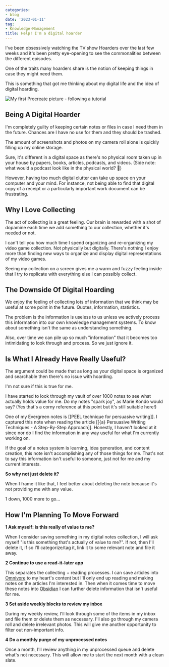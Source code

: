```yaml
---
categories:
- blog
date: '2023-01-11'
tag:
- Knowledge-Management
title: Help! I'm a digital hoarder
---
```


I've been obsessively watching the TV show Hoarders over the last few weeks and it's been pretty eye-opening to see the commonalities between the different episodes.

One of the traits many hoarders share is the notion of keeping things in case they might need them.

This is something that got me thinking about my digital life and the idea of digital hoarding. 

![My first Procreate picture - following a tutorial](/assets/images/2023/MXA23002/digital-hoarder.jpg)

## Being A Digital Hoarder

I'm completely guilty of keeping certain notes or files in case I need them in the future. Chances are I have no use for them and they should be trashed.

The amount of screenshots and photos on my camera roll alone is quickly filling up my online storage.

Sure, it's different in a digital space as there's no physical room taken up in your house by papers, books, articles, podcasts, and videos. (Side note: what would a podcast look like in the physical world? 🤔)

However, having too much digital clutter can take up space on your computer and your mind. For instance, not being able to find that digital copy of a receipt or a particularly important work document can be frustrating.

## Why I Love Collecting

The act of collecting is a great feeling. Our brain is rewarded with a shot of dopamine each time we add something to our collection, whether it's needed or not.

I can't tell you how much time I spend organizing and re-organizing my video game collection. Not physically but digitally. There's nothing I enjoy more than finding new ways to organize and display digital representations of my video games. 

Seeing my collection on a screen gives me a warm and fuzzy feeling inside that I try to replicate with everything else I can possibly collect.

## The Downside Of Digital Hoarding

We enjoy the feeling of collecting lots of information that we think may be useful at some point in the future. Quotes, information, statistics.

The problem is the information is useless to us unless we actively process this information into our own knowledge management systems. To know about something isn't the same as understanding something.

Also, over time we can pile up so much "information" that it becomes too intimidating to look through and process. So we just ignore it.

## Is What I Already Have Really Useful?

The argument could be made that as long as your digital space is organized and searchable then there's no issue with hoarding.

I'm not sure if this is true for me.

I have started to look through my vault of over 1000 notes to see what actually holds value for me. Do my notes "spark joy", as Marie Kondo would say? (Yes that's a corny reference at this point but it's still suitable here!)

One of my Evergreen notes is [[PEEL technique for persuasive writing]]. I captured this note when reading the article [[{a} Persuasive Writing Techniques - A Step-By-Step Approach]]. Honestly, I haven't looked at it since nor do I find the information in any way useful for what I'm currently working on.

If the goal of a notes system is learning, idea generation, and content creation, this note isn't accomplishing any of those things for me. That's not to say this information isn't useful to someone, just not for me and my current interests.

**So why not just delete it?**

When I frame it like that, I feel better about deleting the note because it's not providing me with any value.

1 down, 1000 more to go...

## How I'm Planning To Move Forward

**1 Ask myself: is this really of value to me?**

When I consider saving something in my digital notes collection, I will ask myself "is this something that's actually of value to me?". If not, then I'll delete it, if so I'll categorize/tag it, link it to some relevant note and file it away.

**2 Continue to use a read-it-later app**

This separates the collecting + reading processes. I can save articles into [Omnivore](https://omnivore.app/about) to my heart's content but I'll only end up reading and making notes on the articles I'm interested in. Then when it comes time to move these notes into [Obsidian](https://obsidian.md/) I can further delete information that isn't useful for me.

**3 Set aside weekly blocks to review my inbox**

During my weekly review, I'll look through some of the items in my inbox and file them or delete them as necessary. I'll also go through my camera roll and delete irrelevant photos. This will give me another opportunity to filter out non-important info.

**4 Do a monthly purge of my unprocessed notes**

Once a month, I'll review anything in my unprocessed queue and delete what's not necessary. This will allow me to start the next month with a clean slate.